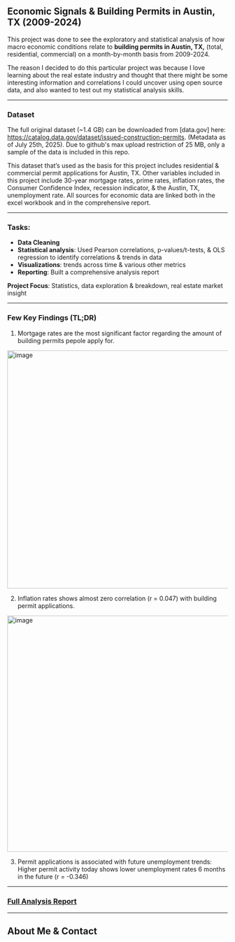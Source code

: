 ## Economic Signals & Building Permits in Austin, TX (2009-2024)

This project was done to see the exploratory and statistical analysis of how macro economic conditions relate to **building permits in Austin, TX,** (total, residential, commercial) on a month-by-month basis from 2009-2024.

The reason I decided to do this particular project was because I love learning about the real estate industry and thought that there might be some interesting information and correlations I could uncover using open source data, and also wanted to test out my statistical analysis skills. 
___
### Dataset

The full original dataset (~1.4 GB) can be downloaded from [data.gov] here: https://catalog.data.gov/dataset/issued-construction-permits. (Metadata as of July 25th, 2025). Due to github's max upload restriction of 25 MB, only a sample of the data is included in this repo.

This dataset that’s used as the basis for this project includes residential & commercial permit applications for Austin, TX. Other variables included in this project include 30-year mortgage rates, prime rates, inflation rates, the Consumer Confidence Index, recession indicator, & the Austin, TX, unemployment rate. All sources for economic data are linked both in the excel workbook and in the comprehensive report.
___
### Tasks:

- **Data Cleaning** 
- **Statistical analysis**: Used Pearson correlations, p-values/t-tests, & OLS regression to identify correlations & trends in data
- **Visualizations**: trends across time & various other metrics
- **Reporting**: Built a comprehensive analysis report

**Project Focus**: Statistics, data exploration & breakdown, real estate market insight
___
### Few Key Findings (TL;DR)
1) Mortgage rates are the most significant factor regarding the amount of building permits pepole apply for.
<img width="638" height="545" alt="image" src="https://github.com/user-attachments/assets/d1f6bff5-6ad6-4a57-a337-0bdd71d63ac9" />


2) Inflation rates shows almost zero correlation (r = 0.047) with building permit applications.
<img width="727" height="541" alt="image" src="https://github.com/user-attachments/assets/d971ef9c-d5e3-4693-be89-2e94380cfaf8" />


3) Permit applications is associated with future unemployment trends: Higher permit activity today shows lower unemployment rates 6 months in the future (r = -0.346)
___
### [Full Analysis Report](https://github.com/kurianaben/Austin-Permit-Analysis-Project/tree/main/Report)
___
## About Me & Contact
